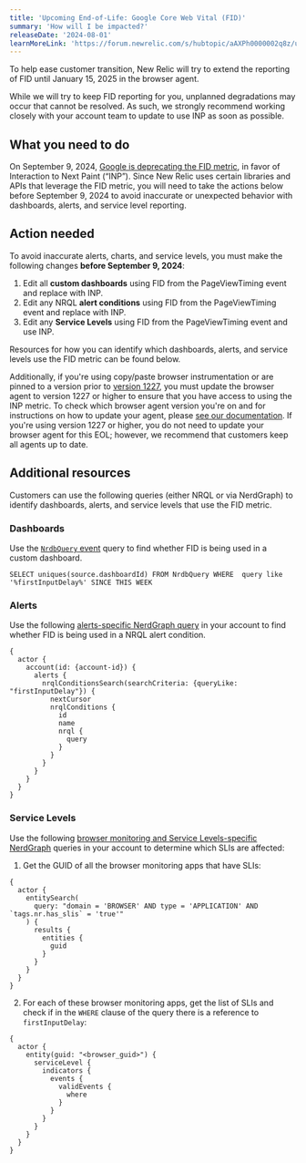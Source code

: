 ```yaml
---
title: 'Upcoming End-of-Life: Google Core Web Vital (FID)'
summary: 'How will I be impacted?'
releaseDate: '2024-08-01'
learnMoreLink: 'https://forum.newrelic.com/s/hubtopic/aAXPh0000002q8z/upcoming-endoflife-google-core-web-vital-fid' 
---
```


<Callout variant="important">
  To help ease customer transition, New Relic will try to extend the reporting of FID until January 15, 2025 in the browser agent.

  While we will try to keep FID reporting for you, unplanned degradations may occur that cannot be resolved. As such, we strongly recommend working closely with your account team to update to use INP as soon as possible.
</Callout>

## What you need to do

On September 9, 2024, [Google is deprecating the FID metric](https://developers.google.com/search/blog/2023/05/introducing-inp), in favor of Interaction to Next Paint (“INP”). Since New Relic uses certain libraries and APIs that leverage the FID metric, you will need to take the actions below before September 9, 2024 to avoid inaccurate or unexpected behavior with dashboards, alerts, and service level reporting. 

## Action needed

To avoid inaccurate alerts, charts, and service levels, you must make the following changes **before September 9, 2024**:

1. Edit all **custom dashboards** using FID from the PageViewTiming event and replace with INP. 
2. Edit any NRQL **alert conditions** using FID from the PageViewTiming event and replace with INP. 
3. Edit any **Service Levels** using FID from the PageViewTiming event and use INP.

Resources for how you can identify which dashboards, alerts, and service levels use the FID metric can be found below. 

Additionally, if you're using copy/paste browser instrumentation or are pinned to a version prior to [version 1227](https://docs.newrelic.com/docs/release-notes/new-relic-browser-release-notes/browser-agent-release-notes/browser-agent-v1227/), you must update the browser agent to version 1227 or higher to ensure that you have access to using the INP metric. To check which browser agent version you're on and for instructions on how to update your agent, please [see our documentation](https://docs.newrelic.com/docs/browser/new-relic-browser/installation/update-browser-agent/). If you're using version 1227 or higher, you do not need to update your browser agent for this EOL; however, we recommend that customers keep all agents up to date.

## Additional resources

Customers can use the following queries (either NRQL or via NerdGraph) to identify dashboards, alerts, and service levels that use the FID metric. 

### Dashboards 

Use the [`NrdbQuery` event](https://docs-preview.newrelic.com/docs/query-based-pricing#custom-query) query to find whether FID is being used in a custom dashboard.
  
`SELECT uniques(source.dashboardId) FROM NrdbQuery WHERE  query like '%firstInputDelay%' SINCE THIS WEEK`

### Alerts 

Use the following [alerts-specific NerdGraph query](https://docs.newrelic.com/docs/apis/nerdgraph/get-started/introduction-new-relic-nerdgraph/) in your account to find whether FID is being used in a NRQL alert condition. 

```
{
  actor {
    account(id: {account-id}) {
      alerts {
        nrqlConditionsSearch(searchCriteria: {queryLike: "firstInputDelay"}) {
          nextCursor
          nrqlConditions {
            id
            name
            nrql {
              query
            }
          }
        }
      }
    }
  }
}
```

### Service Levels 

Use the following [browser monitoring and Service Levels-specific NerdGraph](https://docs.newrelic.com/docs/apis/nerdgraph/get-started/introduction-new-relic-nerdgraph/) queries in your account to determine which SLIs are affected:

1. Get the GUID of all the browser monitoring apps that have SLIs:

```
{
  actor {
    entitySearch(
      query: "domain = 'BROWSER' AND type = 'APPLICATION' AND `tags.nr.has_slis` = 'true'"
    ) {
      results {
        entities {
          guid
        }
      }
    }
  }
}
```

2. For each of these browser monitoring apps, get the list of SLIs and check if in the `WHERE` clause of the query there is a reference to `firstInputDelay`:

```
{
  actor {
    entity(guid: "<browser_guid>") {
      serviceLevel {
        indicators {
          events {
            validEvents {
              where
            }
          }
        }
      }
    }
  }
}
```
